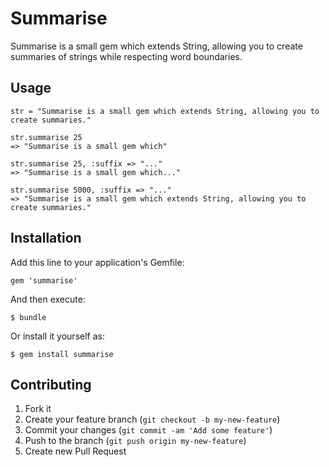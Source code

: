 # Summarise

Summarise is a small gem which extends String, allowing you to create summaries of strings while respecting word boundaries.

## Usage

    str = "Summarise is a small gem which extends String, allowing you to create summaries."

    str.summarise 25
    => "Summarise is a small gem which"

    str.summarise 25, :suffix => "..."
    => "Summarise is a small gem which..."

    str.summarise 5000, :suffix => "..."
    => "Summarise is a small gem which extends String, allowing you to create summaries."

## Installation

Add this line to your application's Gemfile:

    gem 'summarise'

And then execute:

    $ bundle

Or install it yourself as:

    $ gem install summarise


## Contributing

1. Fork it
2. Create your feature branch (`git checkout -b my-new-feature`)
3. Commit your changes (`git commit -am 'Add some feature'`)
4. Push to the branch (`git push origin my-new-feature`)
5. Create new Pull Request
